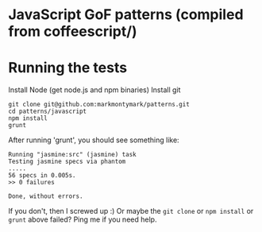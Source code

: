 
# JavaScript GoF patterns (compiled from coffeescript/)

# Running the tests

Install Node (get node.js and npm binaries)
Install git

    git clone git@github.com:markmontymark/patterns.git
    cd patterns/javascript
    npm install
    grunt 


After running 'grunt', you should see something like:

	Running "jasmine:src" (jasmine) task
	Testing jasmine specs via phantom
	.....
	56 specs in 0.005s.
	>> 0 failures

	Done, without errors.

If you don't, then I screwed up :)  Or maybe the `git clone` or `npm install` or `grunt` above failed?  Ping me if you need help.




